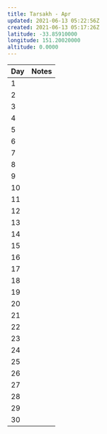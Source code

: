 ```yaml
---
title: Tarsakh - Apr
updated: 2021-06-13 05:22:56Z
created: 2021-06-13 05:17:26Z
latitude: -33.85910000
longitude: 151.20020000
altitude: 0.0000
---
```


| Day    | Notes     |
| --- | --- |
| 1   |     |
| 2   |     |
| 3   |     |
| 4   |     |
| 5   |     |
| 6   |     |
| 7   |     |
| 8   |     |
| 9   |     |
| 10  |     |
| 11  |     |
| 12  |     |
| 13  |     |
| 14  |     |
| 15  |     |
| 16  |     |
| 17  |     |
| 18  |     |
| 19  |     |
| 20  |     |
| 21  |     |
| 22  |     |
| 23  |     |
| 24  |     |
| 25  |     |
| 26  |     |
| 27  |     |
| 28  |     |
| 29  |     |
| 30  |     |